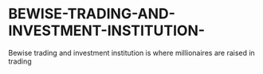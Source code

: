 # BEWISE-TRADING-AND-INVESTMENT-INSTITUTION-
Bewise trading and investment institution is where  millionaires are raised in trading 
